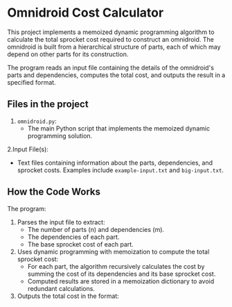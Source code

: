 # Omnidroid Cost Calculator


This project implements a memoized dynamic programming algorithm to calculate the total sprocket cost required to construct an omnidroid. The omnidroid is built from a hierarchical structure of parts, each of which may depend on other parts for its construction.

The program reads an input file containing the details of the omnidroid's parts and dependencies, computes the total cost, and outputs the result in a specified format.

## Files in the project

1. `omnidroid.py`:
   - The main Python script that implements the memoized dynamic programming solution.
  
2.Input File(s):
   - Text files containing information about the parts, dependencies, and sprocket costs. Examples include `example-input.txt` and `big-input.txt`.

## How the Code Works

The program:

1. Parses the input file to extract:
   - The number of parts (n) and dependencies (m).
   - The dependencies of each part.
   - The base sprocket cost of each part.
2. Uses dynamic programming with memoization to compute the total sprocket cost:
   - For each part, the algorithm recursively calculates the cost by summing the cost of its dependencies and its base sprocket cost.
   - Computed results are stored in a memoization dictionary to avoid redundant calculations.
3. Outputs the total cost in the format:



